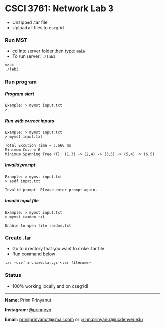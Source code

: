 # CSCI 3761: Network Lab 3

- Unzipped .tar file
- Upload all files to csegrid

### Run MST

- cd into server folder then type: `make` 
- To run server: `./lab3`

```
make
./lab3
```

### Run program

##### Program start
```
Example: > mymst input.txt
> 
```

##### Run with correct inputs
```
Example: > mymst input.txt
> mymst input.txt

Total Excution Time = 1.666 ms
Minimum Cost = 6
Minimum Spanning Tree (T): (1,3) -> (2,4) -> (3,5) -> (5,4) -> (6,5)

```

##### Invalid prompt
```
Example: > mymst input.txt
> asdf input.txt

Invalid prompt. Please enter prompt again.
```

##### Invalid input file
```
Example: > mymst input.txt
> mymst random.txt

Unable to open file random.txt
```

### Create .tar

- Go to directory that you want to make .tar file
- Run command below

```
tar -czvf archive.tar.gz <tar filename>
```


### Status

- 100% working locally and on csegrid!


---


**Name:** Prinn Prinyanut

**Instagram:** [@prinnpyn](https://www.instagram.com/prinnpyn)

**Email:** prinnprinyanut@gmail.com or prinn.prinyanut@ucdenver.edu
